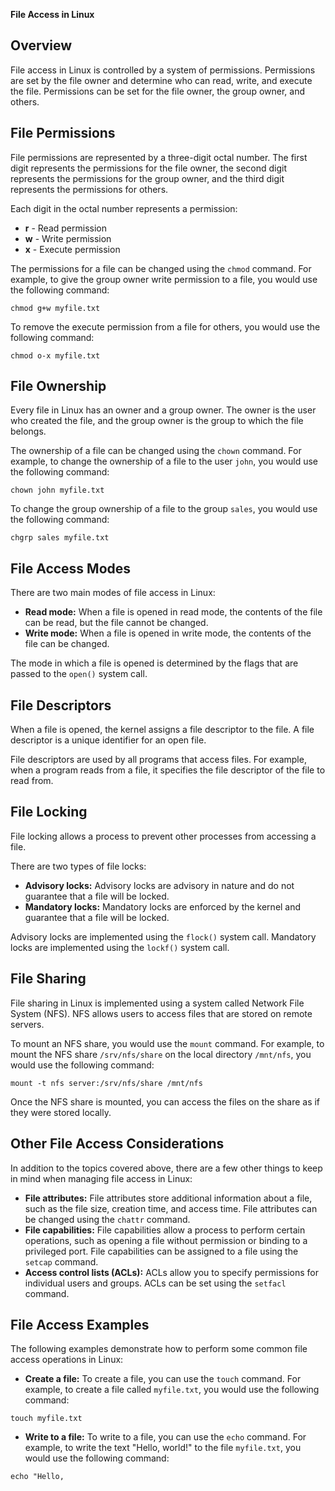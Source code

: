 **File Access in Linux**

## Overview

File access in Linux is controlled by a system of permissions. Permissions are set by the file owner and determine who can read, write, and execute the file. Permissions can be set for the file owner, the group owner, and others.

## File Permissions

File permissions are represented by a three-digit octal number. The first digit represents the permissions for the file owner, the second digit represents the permissions for the group owner, and the third digit represents the permissions for others.

Each digit in the octal number represents a permission:

- **r** - Read permission
- **w** - Write permission
- **x** - Execute permission

The permissions for a file can be changed using the `chmod` command. For example, to give the group owner write permission to a file, you would use the following command:

```
chmod g+w myfile.txt
```

To remove the execute permission from a file for others, you would use the following command:

```
chmod o-x myfile.txt
```

## File Ownership

Every file in Linux has an owner and a group owner. The owner is the user who created the file, and the group owner is the group to which the file belongs.

The ownership of a file can be changed using the `chown` command. For example, to change the ownership of a file to the user `john`, you would use the following command:

```
chown john myfile.txt
```

To change the group ownership of a file to the group `sales`, you would use the following command:

```
chgrp sales myfile.txt
```

## File Access Modes

There are two main modes of file access in Linux:

- **Read mode:** When a file is opened in read mode, the contents of the file can be read, but the file cannot be changed.
- **Write mode:** When a file is opened in write mode, the contents of the file can be changed.

The mode in which a file is opened is determined by the flags that are passed to the `open()` system call.

## File Descriptors

When a file is opened, the kernel assigns a file descriptor to the file. A file descriptor is a unique identifier for an open file.

File descriptors are used by all programs that access files. For example, when a program reads from a file, it specifies the file descriptor of the file to read from.

## File Locking

File locking allows a process to prevent other processes from accessing a file.

There are two types of file locks:

- **Advisory locks:** Advisory locks are advisory in nature and do not guarantee that a file will be locked.
- **Mandatory locks:** Mandatory locks are enforced by the kernel and guarantee that a file will be locked.

Advisory locks are implemented using the `flock()` system call. Mandatory locks are implemented using the `lockf()` system call.

## File Sharing

File sharing in Linux is implemented using a system called Network File System (NFS). NFS allows users to access files that are stored on remote servers.

To mount an NFS share, you would use the `mount` command. For example, to mount the NFS share `/srv/nfs/share` on the local directory `/mnt/nfs`, you would use the following command:

```
mount -t nfs server:/srv/nfs/share /mnt/nfs
```

Once the NFS share is mounted, you can access the files on the share as if they were stored locally.

## Other File Access Considerations

In addition to the topics covered above, there are a few other things to keep in mind when managing file access in Linux:

- **File attributes:** File attributes store additional information about a file, such as the file size, creation time, and access time. File attributes can be changed using the `chattr` command.
- **File capabilities:** File capabilities allow a process to perform certain operations, such as opening a file without permission or binding to a privileged port. File capabilities can be assigned to a file using the `setcap` command.
- **Access control lists (ACLs):** ACLs allow you to specify permissions for individual users and groups. ACLs can be set using the `setfacl` command.

## File Access Examples

The following examples demonstrate how to perform some common file access operations in Linux:

- **Create a file:** To create a file, you can use the `touch` command. For example, to create a file called `myfile.txt`, you would use the following command:

```
touch myfile.txt
```

- **Write to a file:** To write to a file, you can use the `echo` command. For example, to write the text "Hello, world!" to the file `myfile.txt`, you would use the following command:

```
echo "Hello,
```
